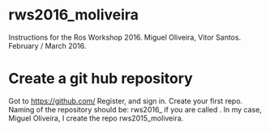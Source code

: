 # rws2016_moliveira
Instructions for the Ros Workshop 2016.
Miguel Oliveira, Vitor Santos.
February / March 2016.

# Create a git hub repository
Got to https://github.com/
Register, and sign in. 
Create your first repo. Naming of the repository should be:
   rws2016_<f><lastname>
if you are called <firstname> <lastname>. In my case, Miguel Oliveira, I create the repo rws2015_moliveira.

